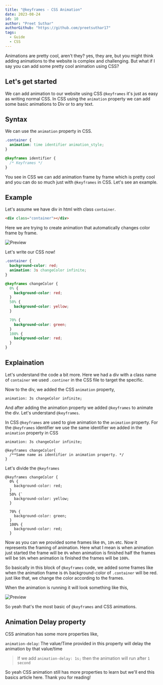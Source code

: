 ```yaml
---
title: "@keyframes - CSS Animation"
date: 2023-08-24
id: 10
author: "Preet Suthar"
authorGithub: "https://github.com/preetsuthar17"
tags:
  - Guide
  - CSS
---
```


Animations are pretty cool, aren't they? yes, they are, but you might think adding
animations to the website is complex and challenging. But what if I say you can add
some pretty cool animation using CSS?

## Let's get started

We can add animation to our website using CSS `@keyframes` it's just as easy as writing normal CSS. In CSS using the `animation` property we can add some basic animations to Div or to any text.

## Syntax

We can use the `animation` property in CSS.

```css
.container {
  animation: time identifier animation_style;
}

@keyframes identifier {
  /* Keyframes */
}
```

You see in CSS we can add animation frame by frame which is pretty cool and you can do so much just with `@keyframes` in CSS. Let's see an example.

## Example

Let's assume we have div in html with class `container`.

```html
<div class="container"></div>
```

Here we are trying to create animation that automatically changes color frame by frame.

![Preview](https://dev-to-uploads.s3.amazonaws.com/uploads/articles/gdg3mfhq3pomvxgn2ye5.gif)

Let's write our CSS now!

```css
.container {
  background-color: red;
  animation: 3s changeColor infinite;
}

@keyframes changeColor {
  0% {
    background-color: red;
  }
  50% {
    background-color: yellow;
  }

  70% {
    background-color: green;
  }
  100% {
    background-color: red;
  }
}
```

## Explaination

Let's understand the code a bit more. Here we had a div with a class name of `container` we used `.continer` in the CSS file to target the specific.

Now to the div, we added the CSS `animation` property,

```
animation: 3s changeColor infinite;
```

And after adding the animation property we added `@keyframes` to animate the div.
Let's understand `@keyframes`.

In CSS `@keyframes` are used to give animation to the `animation` property. For the `@keyframes` identifier we use the same identifier we added in the `animation` property in CSS

```
animation: 3s changeColor infinite;

@keyframes changeColor{
  /**Same name as identifier in animation property. */
}
```

Let's divide the `@keyframes`

```
@keyframes changeColor {
  0% {
    background-color: red;
  }
  50% {`
    background-color: yellow;
  }

  70% {
    background-color: green;
  }
  100% {
    background-color: red;
  }
```

Now as you can we provided some frames like `0%`, `10%` etc. Now it represents the framing of animation. Here what I mean is when animation just started the frame will be `0%` when animation is finished half the frames will be `50%` when animation is finished the frames will be `100%`.

So basically in this block of `@keyframes` code, we added some frames like when the animation frame is `0%` background-color of `.container` will be red. just like that, we change the color according to the frames.

When the animation is running it will look something like this,

![Preview](https://dev-to-uploads.s3.amazonaws.com/uploads/articles/gdg3mfhq3pomvxgn2ye5.gif)

So yeah that's the most basic of `@keyframes` and CSS animations.

## Animation Delay property

CSS animation has some more properties like,

`animation-delay`: The value/Time provided in this property will delay the animation by that value/time

> If we add `animation-delay: 1s;` then the animation will run after `1 second`

So yeah CSS animation still has more properties to learn but we'll end this basics article here. Thank you for reading!
